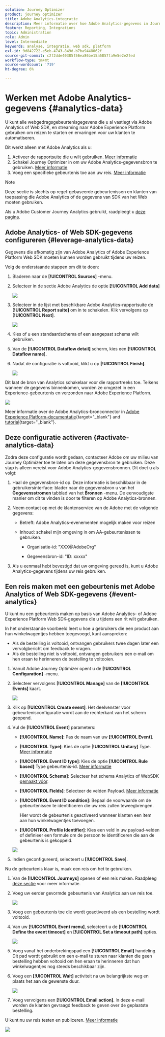 ```yaml
---
solution: Journey Optimizer
product: journey optimizer
title: Adobe Analytics-integratie
description: Meer informatie over hoe Adobe Analytics-gegevens in Journey Optimizer kunnen worden gebruikt
feature: Reporting, Integrations
topic: Administration
role: Admin
level: Intermediate
keywords: analyse, integratie, web sdk, platform
exl-id: 9d842722-e5eb-4743-849d-b7ba9448062f
source-git-commit: c2f2dde40385f56ea86be15a5857fa9e5e2e2fed
workflow-type: tm+mt
source-wordcount: '719'
ht-degree: 6%

---
```


# Werken met Adobe Analytics-gegevens {#analytics-data}

U kunt alle webgedragsgebeurtenisgegevens die u al vastlegt via Adobe Analytics of Web SDK, en streaming naar Adobe Experience Platform gebruiken om reizen te starten en ervaringen voor uw klanten te automatiseren.

Dit werkt alleen met Adobe Analytics als u:

1. Activeer de rapportsuite die u wilt gebruiken. [Meer informatie](#leverage-analytics-data)
1. Schakel Journey Optimizer in om uw Adobe Analytics-gegevensbron te gebruiken. [Meer informatie](#activate-analytics-data)
1. Voeg een specifieke gebeurtenis toe aan uw reis. [Meer informatie](#event-analytic)

>[!NOTE]
>
>Deze sectie is slechts op regel-gebaseerde gebeurtenissen en klanten van toepassing die Adobe Analytics of de gegevens van SDK van het Web moeten gebruiken.
> 
>Als u Adobe Customer Journey Analytics gebruikt, raadpleegt u [deze pagina](../reports/cja-ajo.md).
>

## Adobe Analytics- of Web SDK-gegevens configureren {#leverage-analytics-data}

Gegevens die afkomstig zijn van Adobe Analytics of Adobe Experience Platform Web SDK moeten kunnen worden gebruikt tijdens uw reizen.

Volg de onderstaande stappen om dit te doen:

1. Bladeren naar de **[!UICONTROL Sources]** -menu.

1. Selecteer in de sectie Adobe Analytics de optie **[!UICONTROL Add data]**

   ![](assets/ajo-aa_1.png)

1. Selecteer in de lijst met beschikbare Adobe Analytics-rapportsuite de **[!UICONTROL Report suite]** om in te schakelen. Klik vervolgens op **[!UICONTROL Next]**.

   ![](assets/ajo-aa_2.png)

1. Kies of u een standaardschema of een aangepast schema wilt gebruiken.

1. Van de **[!UICONTROL Dataflow detail]** scherm, kies een **[!UICONTROL Dataflow name]**.

1. Nadat de configuratie is voltooid, klikt u op **[!UICONTROL Finish]**.

   ![](assets/ajo-aa_3.png)

Dit laat de bron van Analytics schakelaar voor die rapportreeks toe. Telkens wanneer de gegevens binnenkomen, worden ze omgezet in een Experience-gebeurtenis en verzonden naar Adobe Experience Platform.

![](assets/ajo-aa_4.png)

Meer informatie over de Adobe Analytics-bronconnector in  [Adobe Experience Platform-documentatie](https://experienceleague.adobe.com/docs/experience-platform/sources/connectors/adobe-applications/analytics.html){target="_blank"} and [tutorial](https://experienceleague.adobe.com/docs/experience-platform/sources/ui-tutorials/create/adobe-applications/analytics.html){target="_blank"}.

## Deze configuratie activeren {#activate-analytics-data}

Zodra deze configuratie wordt gedaan, contacteer Adobe om uw milieu van Journey Optimizer toe te laten om deze gegevensbron te gebruiken. Deze stap is alleen vereist voor Adobe Analytics-gegevensbronnen. Dit doet u als volgt:

1. Haal de gegevensbron-id op. Deze informatie is beschikbaar in de gebruikersinterface: blader naar de gegevensbron u van het **Gegevensstromen** tabblad van het **Bronnen** -menu. De eenvoudigste manier om dit te vinden is door te filteren op Adobe Analytics-bronnen.
1. Neem contact op met de klantenservice van de Adobe met de volgende gegevens:

   * Betreft: Adobe Analytics-evenementen mogelijk maken voor reizen

   * Inhoud: schakel mijn omgeving in om AA-gebeurtenissen te gebruiken.

      * Organisatie-id: &quot;XXX@AdobeOrg&quot;

      * Gegevensbron-id: &quot;ID: xxxxx&quot;

1. Als u eenmaal hebt bevestigd dat uw omgeving gereed is, kunt u Adobe Analytics-gegevens tijdens uw reis gebruiken.

## Een reis maken met een gebeurtenis met Adobe Analytics of Web SDK-gegevens {#event-analytics}

U kunt nu een gebeurtenis maken op basis van Adobe Analytics- of Adobe Experience Platform Web SDK-gegevens die u tijdens een rit wilt gebruiken.

In het onderstaande voorbeeld leert u hoe u gebruikers die een product aan hun winkelwagentjes hebben toegevoegd, kunt aanspreken:

* Als de bestelling is voltooid, ontvangen gebruikers twee dagen later een vervolgbericht om feedback te vragen.
* Als de bestelling niet is voltooid, ontvangen gebruikers een e-mail om hen eraan te herinneren de bestelling te voltooien.

1. Vanuit Adobe Journey Optimizer opent u de **[!UICONTROL Configuration]** -menu.

1. Selecteer vervolgens **[!UICONTROL Manage]** van de **[!UICONTROL Events]** kaart.

   ![](assets/ajo-aa_5.png)

1. Klik op **[!UICONTROL Create event]**. Het deelvenster voor gebeurtenisconfiguratie wordt aan de rechterkant van het scherm geopend.

1. Vul de **[!UICONTROL Event]** parameters:

   * **[!UICONTROL Name]**: Pas de naam van uw **[!UICONTROL Event]**.
   * **[!UICONTROL Type]**: Kies de optie **[!UICONTROL Unitary]** Type. [Meer informatie](../event/about-events.md)
   * **[!UICONTROL Event ID type]**: Kies de optie **[!UICONTROL Rule based]** Type gebeurtenis-id. [Meer informatie](../event/about-events.md#event-id-type)
   * **[!UICONTROL Schema]**: Selecteer het schema Analytics of WebSDK [gemaakt vóór](#leverage-analytics-data).
   * **[!UICONTROL Fields]**: Selecteer de velden Payload. [Meer informatie](../event/about-creating.md#define-the-payload-fields)
   * **[!UICONTROL Event ID condition]**: Bepaal de voorwaarde om de gebeurtenissen te identificeren die uw reis zullen teweegbrengen.

     Hier wordt de gebeurtenis geactiveerd wanneer klanten een item aan hun winkelwagentjes toevoegen.
   * **[!UICONTROL Profile Identifier]**: Kies een veld in uw payload-velden of definieer een formule om de persoon te identificeren die aan de gebeurtenis is gekoppeld.

   ![](assets/ajo-aa_6.png)

1. Indien geconfigureerd, selecteert u **[!UICONTROL Save]**.

Nu de gebeurtenis klaar is, maak een reis om het te gebruiken.

1. Van de **[!UICONTROL Journeys]** openen of een reis maken. Raadpleeg [deze sectie](../building-journeys/journey-gs.md) voor meer informatie.

1. Voeg uw eerder gevormde gebeurtenis van Analytics aan uw reis toe.

   ![](assets/ajo-aa_8.png)

1. Voeg een gebeurtenis toe die wordt geactiveerd als een bestelling wordt voltooid.

1. Van uw **[!UICONTROL Event menu]**, selecteert u de **[!UICONTROL Define the event timeout]** en **[!UICONTROL Set a timeout path]** opties.

   ![](assets/ajo-aa_9.png)

1. Voeg vanaf het onderbrekingspad een **[!UICONTROL Email]** handeling. Dit pad wordt gebruikt om een e-mail te sturen naar klanten die geen bestelling hebben voltooid om hen eraan te herinneren dat hun winkelwagentjes nog steeds beschikbaar zijn.

1. Voeg een **[!UICONTROL Wait]** activiteit na uw belangrijkste weg en plaats het aan de gewenste duur.

   ![](assets/ajo-aa_10.png)

1. Voeg vervolgens een **[!UICONTROL Email action]**. In deze e-mail worden de klanten gevraagd feedback te geven over de geplaatste bestelling.

U kunt nu uw reis testen en publiceren. [Meer informatie](../building-journeys/publishing-the-journey.md)

![](assets/ajo-aa_7.png)
